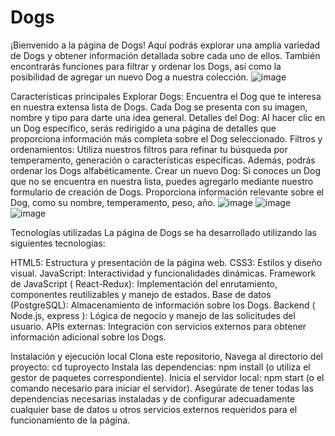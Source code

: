 # Dogs
¡Bienvenido a la página de Dogs! Aquí podrás explorar una amplia variedad de Dogs y obtener información detallada sobre cada uno de ellos. También encontrarás funciones para filtrar y ordenar los Dogs, así como la posibilidad de agregar un nuevo Dog a nuestra colección.
![image](https://github.com/CarColom/Dogs/assets/121466242/cbdfbeb4-b39b-401e-b65e-05203dbc249a)



Características principales
Explorar Dogs: Encuentra el Dog que te interesa en nuestra extensa lista de Dogs. Cada Dog se presenta con su imagen, nombre y tipo para darte una idea general.
Detalles del Dog: Al hacer clic en un Dog específico, serás redirigido a una página de detalles que proporciona información más completa sobre el Dog seleccionado.
Filtros y ordenamientos: Utiliza nuestros filtros para refinar tu búsqueda por temperamento, generación o características específicas. Además, podrás ordenar los Dogs alfabéticamente.
Crear un nuevo Dog: Si conoces un Dog que no se encuentra en nuestra lista, puedes agregarlo mediante nuestro formulario de creación de Dogs. Proporciona información relevante sobre el Dog, como su nombre, temperamento, peso, año.
![image](https://github.com/CarColom/Dogs/assets/121466242/8b1f87be-bb18-43e1-925e-f82c128a1b51)
![image](https://github.com/CarColom/Dogs/assets/121466242/06d3d5f5-ae0a-4941-9b81-ad8b5590d33d)
![image](https://github.com/CarColom/Dogs/assets/121466242/96188827-137f-47b2-9996-fd1c8775cdc7)

Tecnologías utilizadas
La página de Dogs se ha desarrollado utilizando las siguientes tecnologías:

HTML5: Estructura y presentación de la página web.
CSS3: Estilos y diseño visual.
JavaScript: Interactividad y funcionalidades dinámicas.
Framework de JavaScript ( React-Redux): Implementación del enrutamiento, componentes reutilizables y manejo de estados.
Base de datos (PostgreSQL): Almacenamiento de información sobre los Dogs.
Backend ( Node.js, express ): Lógica de negocio y manejo de las solicitudes del usuario.
APIs externas: Integración con servicios externos para obtener información adicional sobre los Dogs.


Instalación y ejecución local
Clona este repositorio,
Navega al directorio del proyecto: cd tuproyecto
Instala las dependencias: npm install (o utiliza el gestor de paquetes correspondiente).
Inicia el servidor local: npm start (o el comando necesario para iniciar el servidor).
Asegúrate de tener todas las dependencias necesarias instaladas y de configurar adecuadamente cualquier base de datos u otros servicios externos requeridos para el funcionamiento de la página.

